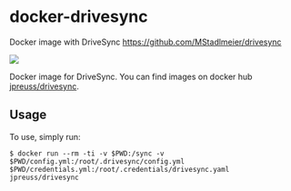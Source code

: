 # docker-drivesync
Docker image with DriveSync https://github.com/MStadlmeier/drivesync

[![](https://badge.imagelayers.io/jpreuss/drivesync:latest.svg)](https://imagelayers.io/?images=jpreuss/drivesync:latest)

Docker image for DriveSync. You can find images on docker hub [jpreuss/drivesync](https://hub.docker.com/r/jpreuss/drivesync/).

## Usage

To use, simply run:

```shell
$ docker run --rm -ti -v $PWD:/sync -v $PWD/config.yml:/root/.drivesync/config.yml $PWD/credentials.yml:/root/.credentials/drivesync.yaml jpreuss/drivesync
```